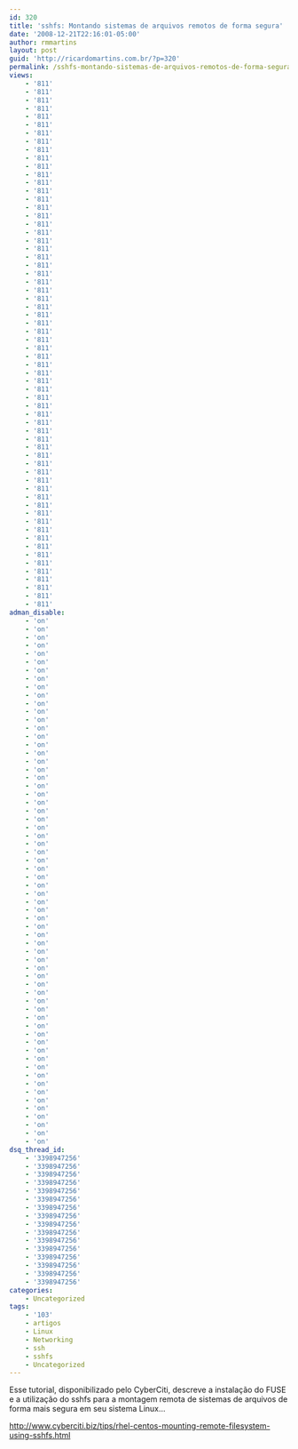 ```yaml
---
id: 320
title: 'sshfs: Montando sistemas de arquivos remotos de forma segura'
date: '2008-12-21T22:16:01-05:00'
author: rmmartins
layout: post
guid: 'http://ricardomartins.com.br/?p=320'
permalink: /sshfs-montando-sistemas-de-arquivos-remotos-de-forma-segura/
views:
    - '811'
    - '811'
    - '811'
    - '811'
    - '811'
    - '811'
    - '811'
    - '811'
    - '811'
    - '811'
    - '811'
    - '811'
    - '811'
    - '811'
    - '811'
    - '811'
    - '811'
    - '811'
    - '811'
    - '811'
    - '811'
    - '811'
    - '811'
    - '811'
    - '811'
    - '811'
    - '811'
    - '811'
    - '811'
    - '811'
    - '811'
    - '811'
    - '811'
    - '811'
    - '811'
    - '811'
    - '811'
    - '811'
    - '811'
    - '811'
    - '811'
    - '811'
    - '811'
    - '811'
    - '811'
    - '811'
    - '811'
    - '811'
    - '811'
    - '811'
    - '811'
    - '811'
    - '811'
    - '811'
    - '811'
    - '811'
    - '811'
    - '811'
    - '811'
    - '811'
    - '811'
    - '811'
    - '811'
    - '811'
adman_disable:
    - 'on'
    - 'on'
    - 'on'
    - 'on'
    - 'on'
    - 'on'
    - 'on'
    - 'on'
    - 'on'
    - 'on'
    - 'on'
    - 'on'
    - 'on'
    - 'on'
    - 'on'
    - 'on'
    - 'on'
    - 'on'
    - 'on'
    - 'on'
    - 'on'
    - 'on'
    - 'on'
    - 'on'
    - 'on'
    - 'on'
    - 'on'
    - 'on'
    - 'on'
    - 'on'
    - 'on'
    - 'on'
    - 'on'
    - 'on'
    - 'on'
    - 'on'
    - 'on'
    - 'on'
    - 'on'
    - 'on'
    - 'on'
    - 'on'
    - 'on'
    - 'on'
    - 'on'
    - 'on'
    - 'on'
    - 'on'
    - 'on'
    - 'on'
    - 'on'
    - 'on'
    - 'on'
    - 'on'
    - 'on'
    - 'on'
    - 'on'
    - 'on'
    - 'on'
    - 'on'
    - 'on'
    - 'on'
    - 'on'
    - 'on'
dsq_thread_id:
    - '3398947256'
    - '3398947256'
    - '3398947256'
    - '3398947256'
    - '3398947256'
    - '3398947256'
    - '3398947256'
    - '3398947256'
    - '3398947256'
    - '3398947256'
    - '3398947256'
    - '3398947256'
    - '3398947256'
    - '3398947256'
    - '3398947256'
    - '3398947256'
categories:
    - Uncategorized
tags:
    - '103'
    - artigos
    - Linux
    - Networking
    - ssh
    - sshfs
    - Uncategorized
---
```


Esse tutorial, disponibilizado pelo CyberCiti, descreve a instalação do FUSE e a utilização do sshfs para a montagem remota de sistemas de arquivos de forma mais segura em seu sistema Linux…

<http://www.cyberciti.biz/tips/rhel-centos-mounting-remote-filesystem-using-sshfs.html>